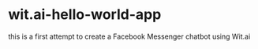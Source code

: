 # wit.ai-hello-world-app
this is a first attempt to create a Facebook Messenger chatbot using Wit.ai
